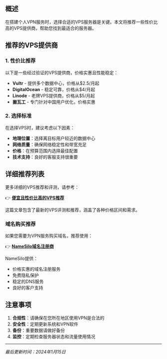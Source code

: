 ## 概述

在搭建个人VPN服务时，选择合适的VPS服务器是关键。本文将推荐一些性价比高的VPS提供商，帮助您找到最适合的服务器。

## 推荐的VPS提供商

### 1. 性价比推荐

以下是一些经过验证的VPS提供商，价格实惠且性能稳定：

- **Vultr** - 提供多个数据中心，价格从$2.5/月起
- **DigitalOcean** - 稳定可靠，价格从$4/月起  
- **Linode** - 老牌VPS提供商，价格从$5/月起
- **搬瓦工** - 专门针对中国用户优化，价格实惠

### 2. 选择标准

在选择VPS时，建议考虑以下因素：

- **地理位置**：选择离目标用户较近的数据中心
- **网络质量**：确保网络稳定性和带宽充足
- **价格**：在预算范围内选择最佳配置
- **技术支持**：良好的客服支持很重要

## 详细推荐列表

更多详细的VPS推荐和评测，请参考：

👉 **[便宜且性价比高的VPS推荐](https://p3terx.com/archives/cheap-and-costeffective-vps-recommended.html)**

这篇文章包含了最新的VPS评测和推荐，涵盖了各种价格区间和需求。

### 域名购买推荐

如果您需要为VPN服务购买域名，推荐使用：

👉 **[NameSilo域名注册商](https://www.namesilo.com/?rid=3e8a016zl)**

NameSilo提供：
- 价格实惠的域名注册服务
- 免费隐私保护
- 稳定的DNS服务
- 良好的客户支持

## 注意事项

1. **合规性**：请确保在您所在地区使用VPN是合法的
2. **安全性**：定期更新系统和VPN软件
3. **备份**：重要数据请做好备份
4. **监控**：定期检查服务器状态和流量使用情况

---

*最后更新时间：2024年1月15日*
